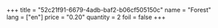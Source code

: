 +++
title = "52c21f91-6679-4adb-baf2-b06cf505150c"
name = "Forest"
lang = ["en"]
price = "0.20"
quantity = 2
foil = false
+++
